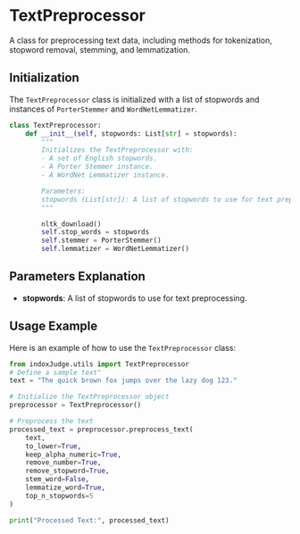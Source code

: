 
# TextPreprocessor

A class for preprocessing text data, including methods for tokenization, stopword removal, stemming, and lemmatization.

## Initialization

The `TextPreprocessor` class is initialized with a list of stopwords and instances of `PorterStemmer` and `WordNetLemmatizer`.

```python
class TextPreprocessor:
    def __init__(self, stopwords: List[str] = stopwords):
        """
        Initializes the TextPreprocessor with:
        - A set of English stopwords.
        - A Porter Stemmer instance.
        - A WordNet Lemmatizer instance.

        Parameters:
        stopwords (List[str]): A list of stopwords to use for text preprocessing.
        """

        nltk_download()
        self.stop_words = stopwords
        self.stemmer = PorterStemmer()
        self.lemmatizer = WordNetLemmatizer()

```
## Parameters Explanation

- **stopwords**: A list of stopwords to use for text preprocessing.

## Usage Example

Here is an example of how to use the `TextPreprocessor` class:

```python
from indoxJudge.utils import TextPreprocessor
# Define a sample text"
text = "The quick brown fox jumps over the lazy dog 123."

# Initialize the TextPreprocessor object
preprocessor = TextPreprocessor()

# Preprocess the text
processed_text = preprocessor.preprocess_text(
    text,
    to_lower=True,
    keep_alpha_numeric=True,
    remove_number=True,
    remove_stopword=True,
    stem_word=False,
    lemmatize_word=True,
    top_n_stopwords=5
)

print("Processed Text:", processed_text)
```